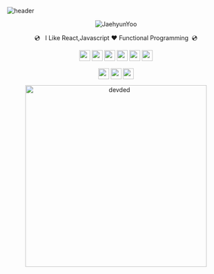 ![header](https://capsule-render.vercel.app/api?type=slice&color=5A5FDB&height=400&section=header&text=Hi%20👋I'm%20Microcosm&fontSize=55)

<p align='center'><img  src="https://komarev.com/ghpvc/?username=JaehyunYoo" alt="JaehyunYoo" /></p>

<p align='center'>💿 &nbsp; I Like React,Javascript ❤️  Functional Programming &nbsp;💿 </p>

<div align='center'>
<img src="https://img.shields.io/badge/react-61dafb.svg?&style=for-the-badge&logo=react&logoColor=white" height="25"/>
<img src="https://img.shields.io/badge/html-E34F26.svg?&style=for-the-badge&logo=html5&logoColor=white" height="25"/>
<img src="https://img.shields.io/badge/css3-f43059.svg?&style=for-the-badge&logo=css3&logoColor=white" height="25"/>
<img src="https://img.shields.io/badge/javascript-f7df1e.svg?&style=for-the-badge&logo=javascript&logoColor=white" height="25"/>
<img src="https://img.shields.io/badge/node.js-339933.svg?&style=for-the-badge&logo=node.js&logoColor=white" height="25"/>
<img src="https://img.shields.io/badge/go-00add8.svg?&style=for-the-badge&logo=go&logoColor=white" height="25"/>
<p>

<img align='center' src="https://img.shields.io/badge/python-02569b.svg?&style=for-the-badge&logo=python&logoColor=white" height="25"/>
<img align='center' src="https://img.shields.io/badge/docker-2496ed.svg?&style=for-the-badge&logo=docker&logoColor=white" height="25"/>
<img align='center' src="https://img.shields.io/badge/redis-dc382d.svg?&style=for-the-badge&logo=redis&logoColor=white" height="25"/>
</p>

</div>
 <p align="center"> 
    <img src="https://github-readme-stats.vercel.app/api?username=JaehyunYoo&count_private=true&show_icons=true&theme=tokyonight" alt="devded" width="420"/> 
 </p>
